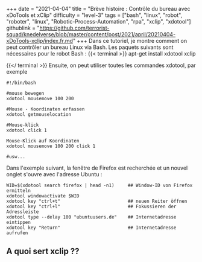 +++
date = "2021-04-04"
title = "Brève histoire : Contrôle du bureau avec xDoTools et xClip"
difficulty = "level-3"
tags = ["bash", "linux", "robot", "roboter", "linux", "Robotic-Process-Automation", "rpa", "xclip", "xdotool"]
githublink = "https://github.com/terrorist-squad/knedelverse/blob/master/content/post/2021/april/20210404-xDoTools-xclip/index.fr.md"
+++
Dans ce tutoriel, je montre comment on peut contrôler un bureau Linux via Bash. Les paquets suivants sont nécessaires pour le robot Bash :
{{< terminal >}}
apt-get install xdotool xclip

{{</ terminal >}}
Ensuite, on peut utiliser toutes les commandes xdotool, par exemple
```
#!/bin/bash

#mouse bewegen
xdotool mousemove 100 200 

#Mouse - Koordinaten erfassen
xdotool getmouselocation 

#Mouse-klick
xdotool click 1 

Mouse-Klick auf Koordinaten
xdotool mousemove 100 200 click 1 

#usw...

```
Dans l'exemple suivant, la fenêtre de Firefox est recherchée et un nouvel onglet s'ouvre avec l'adresse Ubuntu :
```
WID=$(xdotool search firefox | head -n1)     ## Window-ID von Firefox ermitteln
xdotool windowactivate $WID
xdotool key "ctrl+t"                         ## neuen Reiter öffnen
xdotool key "ctrl+l"                         ## Fokussieren der Adressleiste
xdotool type --delay 100 "ubuntuusers.de"    ## Internetadresse eintippen
xdotool key "Return"                         ## Internetadresse aufrufen 

```

## A quoi sert xclip ??
